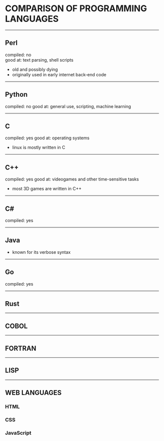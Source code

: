 # COMPARISON OF PROGRAMMING LANGUAGES

---
## Perl

compiled: no  
good at: text parsing, shell scripts  

- old and possibly dying
- originally used in early internet back-end code

---
## Python

compiled: no
good at: general use, scripting, machine learning

---
## C

compiled: yes
good at: operating systems

- linux is mostly written in C

---
## C++

compiled: yes
good at: videogames and other time-sensitive tasks

- most 3D games are written in C++

---
## C\#

compiled: yes


---
## Java

- known for its verbose syntax

---
## Go

compiled: yes

---
## Rust

---
## COBOL

---
## FORTRAN

---
## LISP

---
## WEB LANGUAGES

### HTML

### CSS

### JavaScript

